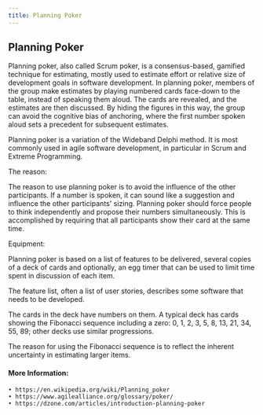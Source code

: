 ```yaml
---
title: Planning Poker
---
```


## Planning Poker


Planning poker, also called Scrum poker, is a consensus-based, gamified technique for estimating, mostly used to estimate effort or relative size of development goals in software development. In planning poker, members of the group make estimates by playing numbered cards face-down to the table, instead of speaking them aloud. The cards are revealed, and the estimates are then discussed. By hiding the figures in this way, the group can avoid the cognitive bias of anchoring, where the first number spoken aloud sets a precedent for subsequent estimates.

Planning poker is a variation of the Wideband Delphi method. It is most commonly used in agile software development, in particular in Scrum and Extreme Programming.

The reason:

The reason to use planning poker is to avoid the influence of the other participants. If a number is spoken, it can sound like a suggestion and influence the other participants' sizing. Planning poker should force people to think independently and propose their numbers simultaneously. This is accomplished by requiring that all participants show their card at the same time.

Equipment:

Planning poker is based on a list of features to be delivered, several copies of a deck of cards and optionally, an egg timer that can be used to limit time spent in discussion of each item.

The feature list, often a list of user stories, describes some software that needs to be developed.

The cards in the deck have numbers on them. A typical deck has cards showing the Fibonacci sequence including a zero: 0, 1, 2, 3, 5, 8, 13, 21, 34, 55, 89; other decks use similar progressions.

The reason for using the Fibonacci sequence is to reflect the inherent uncertainty in estimating larger items.

#### More Information:

	• https://en.wikipedia.org/wiki/Planning_poker
	• https://www.agilealliance.org/glossary/poker/
	• https://dzone.com/articles/introduction-planning-poker




